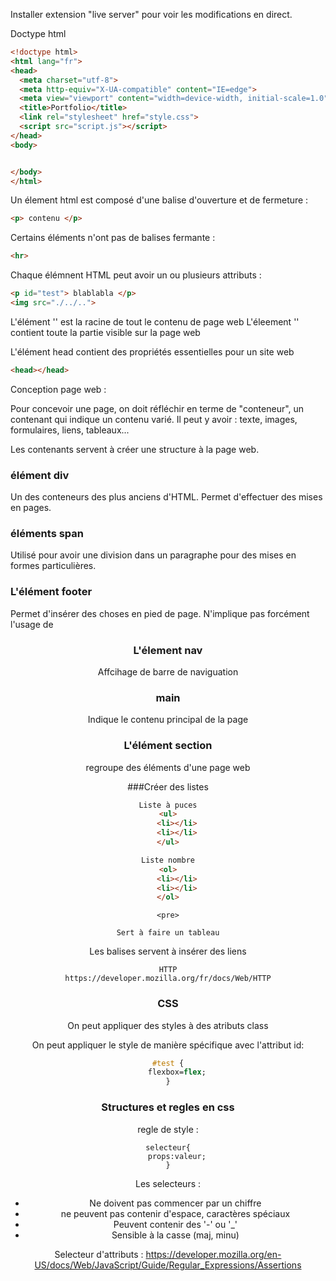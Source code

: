 Installer extension "live server" pour voir les modifications en direct.

Doctype html
``` html
<!doctype html>
<html lang="fr">
<head>
  <meta charset="utf-8">
  <meta http-equiv="X-UA-compatible" content="IE=edge">
  <meta view="viewport" content="width=device-width, initial-scale=1.0">
  <title>Portfolio</title>
  <link rel="stylesheet" href="style.css">
  <script src="script.js"></script>
</head>
<body>


</body>
</html>
```

Un élement html est composé d'une balise d'ouverture et de fermeture :
``` html
<p> contenu </p>
```

Certains éléments n'ont pas de balises fermante :
```html
<hr>
```
Chaque élémnent HTML peut avoir un ou plusieurs attributs :
``` html
<p id="test"> blablabla </p>
<img src="./../..">
```

L'élément '<html>' est la racine de tout le contenu de page web
L'éleement '<bodu>' contient toute la partie visible sur la page web

L'élément head contient des propriétés essentielles pour un site web
``` html
<head></head>
```

Conception page web :

Pour concevoir une page, on doit réfléchir en terme de "conteneur", un contenant qui indique un contenu varié.
Il peut y avoir : texte, images, formulaires, liens, tableaux...

Les contenants servent à créer une structure à la page web. 

### élément div
Un des conteneurs des plus anciens d'HTML. Permet d'effectuer des mises en pages.

### éléments span

Utilisé pour avoir une division dans un paragraphe pour des mises en formes particulières.

### L'élément footer
Permet d'insérer des choses en pied de page. N'implique pas forcément l'usage de <header>

### L'élement nav
Affcihage de barre de naviguation

### main
Indique le contenu principal de la page

### L'élément section
regroupe des éléments d'une page web

###Créer des listes
``` html
Liste à puces
<ul>
    <li></li>
    <li></li>
</ul>

Liste nombre
<ol>
    <li></li>
    <li></li>
</ol>
```
```
<pre>
```

    Sert à faire un tableau

Les balises <a> servent à insérer des liens

    HTTP
    https://developer.mozilla.org/fr/docs/Web/HTTP

### CSS
On peut appliquer des styles à des atributs class

On peut appliquer le style de manière spécifique avec l'attribut id:

``` CSS
#test {
    flexbox=flex;
}
```

### Structures et regles en css
regle de style :
```
selecteur{
    props:valeur;
}
```

Les selecteurs :
- Ne doivent pas commencer par un chiffre
- ne peuvent pas contenir d'espace, caractères spéciaux
- Peuvent contenir des '-' ou '_'
- Sensible à la casse (maj, minu)

Selecteur d'attributs : 
https://developer.mozilla.org/en-US/docs/Web/JavaScript/Guide/Regular_Expressions/Assertions


